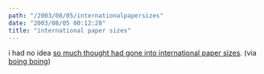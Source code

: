```yaml
---
path: "/2003/08/05/internationalpapersizes" 
date: "2003/08/05 00:12:28" 
title: "international paper sizes" 
---
```

i had no idea <a href="http://www.cl.cam.ac.uk/%7Emgk25/iso-paper.html">so much thought had gone into international paper sizes</a>. (via <a href="http://boingboing.net/2003_08_01_archive.html#200443873">boing boing</a>)